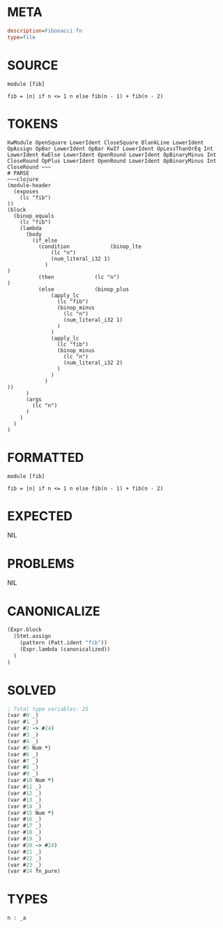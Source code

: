 # META
~~~ini
description=Fibonacci fn
type=file
~~~
# SOURCE
~~~roc
module [fib]

fib = |n| if n <= 1 n else fib(n - 1) + fib(n - 2)
~~~
# TOKENS
~~~text
KwModule OpenSquare LowerIdent CloseSquare BlankLine LowerIdent OpAssign OpBar LowerIdent OpBar KwIf LowerIdent OpLessThanOrEq Int LowerIdent KwElse LowerIdent OpenRound LowerIdent OpBinaryMinus Int CloseRound OpPlus LowerIdent OpenRound LowerIdent OpBinaryMinus Int CloseRound ~~~
# PARSE
~~~clojure
(module-header
  (exposes
    (lc "fib")
))
(block
  (binop_equals
    (lc "fib")
    (lambda
      (body
        (if_else
          (condition             (binop_lte
              (lc "n")
              (num_literal_i32 1)
            )
)
          (then             (lc "n")
)
          (else             (binop_plus
              (apply_lc
                (lc "fib")
                (binop_minus
                  (lc "n")
                  (num_literal_i32 1)
                )
              )
              (apply_lc
                (lc "fib")
                (binop_minus
                  (lc "n")
                  (num_literal_i32 2)
                )
              )
            )
))
      )
      (args
        (lc "n")
      )
    )
  )
)
~~~
# FORMATTED
~~~roc
module [fib]

fib = |n| if n <= 1 n else fib(n - 1) + fib(n - 2)
~~~
# EXPECTED
NIL
# PROBLEMS
NIL
# CANONICALIZE
~~~clojure
(Expr.block
  (Stmt.assign
    (pattern (Patt.ident "fib"))
    (Expr.lambda (canonicalized))
  )
)
~~~
# SOLVED
~~~clojure
; Total type variables: 25
(var #0 _)
(var #1 _)
(var #2 -> #24)
(var #3 _)
(var #4 _)
(var #5 Num *)
(var #6 _)
(var #7 _)
(var #8 _)
(var #9 _)
(var #10 Num *)
(var #11 _)
(var #12 _)
(var #13 _)
(var #14 _)
(var #15 Num *)
(var #16 _)
(var #17 _)
(var #18 _)
(var #19 _)
(var #20 -> #24)
(var #21 _)
(var #22 _)
(var #23 _)
(var #24 fn_pure)
~~~
# TYPES
~~~roc
n : _a
~~~
